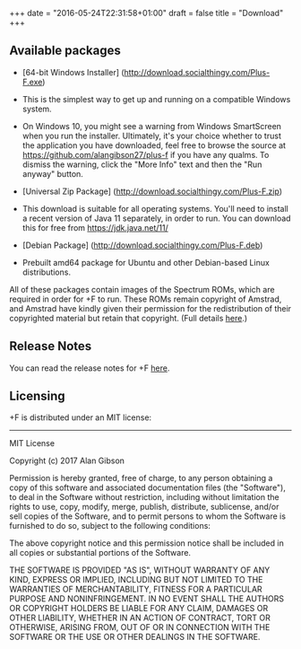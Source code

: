 +++
date = "2016-05-24T22:31:58+01:00"
draft = false
title = "Download"
+++


## Available packages

* [64-bit Windows Installer] (http://download.socialthingy.com/Plus-F.exe)
 * This is the simplest way to get up and running on a compatible Windows system.
 * On Windows 10, you might see a warning from Windows SmartScreen when you run the
   installer. Ultimately, it's your choice whether to trust the application you have
   downloaded, feel free to browse the source at https://github.com/alangibson27/plus-f
   if you have any qualms. To dismiss the warning, click the "More Info" text and
   then the "Run anyway" button.
   
* [Universal Zip Package] (http://download.socialthingy.com/Plus-F.zip)
 * This download is suitable for all operating systems. You'll need to install
   a recent version of Java 11 separately, in order to run. You can download this
   for free from https://jdk.java.net/11/
* [Debian Package] (http://download.socialthingy.com/Plus-F.deb)
 * Prebuilt amd64 package for Ubuntu and other Debian-based Linux distributions.

All of these packages contain images of the Spectrum ROMs, which are required in order for +F to
run. These ROMs remain copyright of Amstrad, and Amstrad have kindly given their permission for the 
redistribution of their copyrighted material but retain that copyright.
(Full details [here](https://groups.google.com/forum/#!msg/comp.sys.amstrad.8bit/HtpBU2Bzv_U/HhNDSU3MksAJ).)

## Release Notes

You can read the release notes for +F [here](/release-notes).

## Licensing

+F is distributed under an MIT license:

---
MIT License

Copyright (c) 2017 Alan Gibson

Permission is hereby granted, free of charge, to any person obtaining a copy
of this software and associated documentation files (the "Software"), to deal
in the Software without restriction, including without limitation the rights
to use, copy, modify, merge, publish, distribute, sublicense, and/or sell
copies of the Software, and to permit persons to whom the Software is
furnished to do so, subject to the following conditions:

The above copyright notice and this permission notice shall be included in all
copies or substantial portions of the Software.

THE SOFTWARE IS PROVIDED "AS IS", WITHOUT WARRANTY OF ANY KIND, EXPRESS OR
IMPLIED, INCLUDING BUT NOT LIMITED TO THE WARRANTIES OF MERCHANTABILITY,
FITNESS FOR A PARTICULAR PURPOSE AND NONINFRINGEMENT. IN NO EVENT SHALL THE
AUTHORS OR COPYRIGHT HOLDERS BE LIABLE FOR ANY CLAIM, DAMAGES OR OTHER
LIABILITY, WHETHER IN AN ACTION OF CONTRACT, TORT OR OTHERWISE, ARISING FROM,
OUT OF OR IN CONNECTION WITH THE SOFTWARE OR THE USE OR OTHER DEALINGS IN THE
SOFTWARE.

